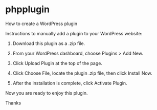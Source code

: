 # phpplugin
How to create a WordPress plugin 

Instructions to manually add a plugin to your WordPress website:

1. Download this plugin as a .zip file.

2. From your WordPress dashboard, choose Plugins > Add New.

3. Click Upload Plugin at the top of the page.

4. Click Choose File, locate the plugin .zip file, then click Install Now.

5. After the installation is complete, click Activate Plugin.

Now you are ready to enjoy this plugin.

Thanks
